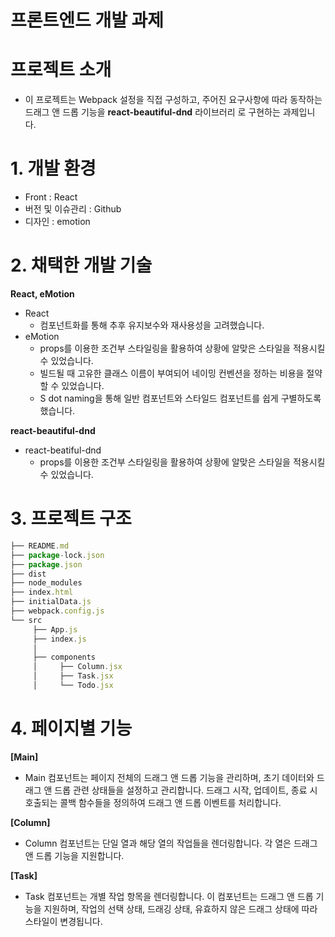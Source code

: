 # **프론트엔드 개발 과제**

# **프로젝트 소개**

- 이 프로젝트는 Webpack 설정을 직접 구성하고, 주어진 요구사항에 따라 동작하는 드래그 앤 드롭 기능을 **react-beautiful-dnd** 라이브러리 로 구현하는 과제입니다.

# **1. 개발 환경**

- Front : React
- 버전 및 이슈관리 : Github
- 디자인 : emotion

# **2. 채택한 개발 기술**

**React, eMotion**

- React
    - 컴포넌트화를 통해 추후 유지보수와 재사용성을 고려했습니다.
- eMotion
    - props를 이용한 조건부 스타일링을 활용하여 상황에 알맞은 스타일을 적용시킬 수 있었습니다.
    - 빌드될 때 고유한 클래스 이름이 부여되어 네이밍 컨벤션을 정하는 비용을 절약할 수 있었습니다.
    - S dot naming을 통해 일반 컴포넌트와 스타일드 컴포넌트를 쉽게 구별하도록 했습니다.

**react-beautiful-dnd**
- react-beatiful-dnd
    - props를 이용한 조건부 스타일링을 활용하여 상황에 알맞은 스타일을 적용시킬 수 있었습니다.

# **3. 프로젝트 구조**

```jsx
├── README.md
├── package-lock.json
├── package.json
├── dist
├── node_modules
├── index.html
├── initialData.js
├── webpack.config.js
└── src
     ├── App.js
     ├── index.js
     │     
     ├── components
     │     ├── Column.jsx
     │     ├── Task.jsx
     │     └── Todo.jsx

```

# **4. 페이지별 기능**

**[Main]**

- Main 컴포넌트는 페이지 전체의 드래그 앤 드롭 기능을 관리하며, 초기 데이터와 드래그 앤 드롭 관련 상태들을 설정하고 관리합니다. 드래그 시작, 업데이트, 종료 시 호출되는 콜백 함수들을 정의하여 드래그 앤 드롭 이벤트를 처리합니다.

**[Column]**

- Column 컴포넌트는 단일 열과 해당 열의 작업들을 렌더링합니다. 각 열은 드래그 앤 드롭 기능을 지원합니다.

**[Task]**

 - Task 컴포넌트는 개별 작업 항목을 렌더링합니다. 이 컴포넌트는 드래그 앤 드롭 기능을 지원하며, 작업의 선택 상태, 드래깅 상태, 유효하지 않은 드래그 상태에 따라 스타일이 변경됩니다.